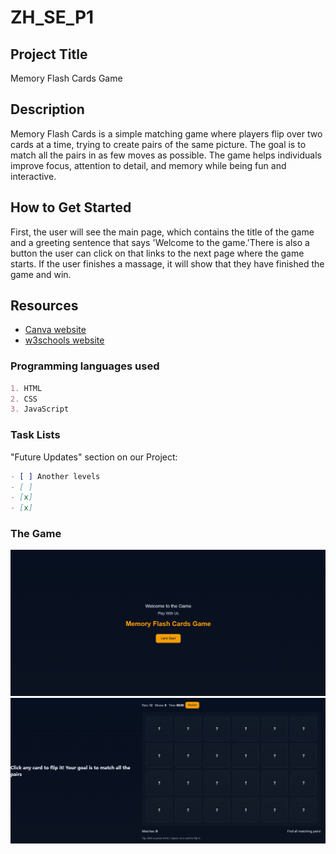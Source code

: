# ZH_SE_P1


## Project Title
Memory Flash Cards Game


## Description
Memory Flash Cards is a simple matching game where players flip over two cards at a time, trying to create pairs of the same picture. The goal is to match all the pairs in as few moves as possible. The game helps individuals improve focus, attention to detail, and memory while being fun and interactive.


## How to Get Started
First, the user will see the main page, which contains the title of the game and a greeting sentence that says 'Welcome to the game.'There is also a button the user can click on that links to the next page where the game starts. If the user finishes a massage, it will show that they have finished the game and win.


## Resources
 - [Canva website](https://www.Canva.com)
 - [w3schools website](https://www.w3schools.com)


### Programming languages used

```markdown
1. HTML
2. CSS
3. JavaScript
```

### Task Lists
"Future Updates" section on our Project:

```markdown
- [ ] Another levels
- [ ]
- [x]
- [x]
```
### The Game

![images](Images\HomePage.png)
![images](Images\GamePage.png)
